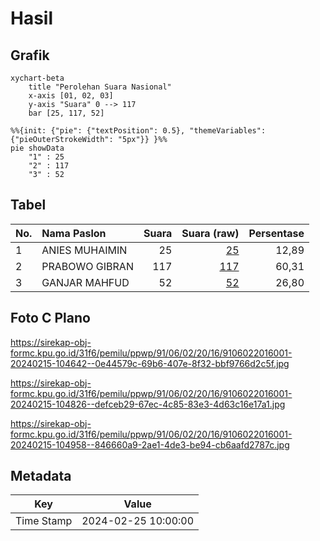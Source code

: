 # Hasil

## Grafik

```mermaid
xychart-beta
    title "Perolehan Suara Nasional"
    x-axis [01, 02, 03]
    y-axis "Suara" 0 --> 117
    bar [25, 117, 52]
```

```mermaid
%%{init: {"pie": {"textPosition": 0.5}, "themeVariables": {"pieOuterStrokeWidth": "5px"}} }%%
pie showData
    "1" : 25
    "2" : 117
    "3" : 52
```

## Tabel

| No. | Nama Paslon    | Suara | Suara (raw) | Persentase |
|:--- |:-------------- | -----:| -----------:| ----------:|
| 1   | ANIES MUHAIMIN | 25    | [25][p-1]   | 12,89      |
| 2   | PRABOWO GIBRAN | 117   | [117][p-2]  | 60,31      |
| 3   | GANJAR MAHFUD  | 52    | [52][p-3]   | 26,80      |


[p-1]: https://github.com/gigit-pemilu/pemilu-2024/blob/main/pilpres/hitung-suara/sub/91-papua/sub/06-biak-numfor/sub/02-biak-utara/sub/2016-warsansan/sub/001-tps/sub/paslon-1.txt
[p-2]: https://github.com/gigit-pemilu/pemilu-2024/blob/main/pilpres/hitung-suara/sub/91-papua/sub/06-biak-numfor/sub/02-biak-utara/sub/2016-warsansan/sub/001-tps/sub/paslon-2.txt
[p-3]: https://github.com/gigit-pemilu/pemilu-2024/blob/main/pilpres/hitung-suara/sub/91-papua/sub/06-biak-numfor/sub/02-biak-utara/sub/2016-warsansan/sub/001-tps/sub/paslon-3.txt

## Foto C Plano

https://sirekap-obj-formc.kpu.go.id/31f6/pemilu/ppwp/91/06/02/20/16/9106022016001-20240215-104642--0e44579c-69b6-407e-8f32-bbf9766d2c5f.jpg

https://sirekap-obj-formc.kpu.go.id/31f6/pemilu/ppwp/91/06/02/20/16/9106022016001-20240215-104826--defceb29-67ec-4c85-83e3-4d63c16e17a1.jpg

https://sirekap-obj-formc.kpu.go.id/31f6/pemilu/ppwp/91/06/02/20/16/9106022016001-20240215-104958--846660a9-2ae1-4de3-be94-cb6aafd2787c.jpg


## Metadata

| Key        | Value               |
| ---------- | ------------------- |
| Time Stamp | 2024-02-25 10:00:00 |



